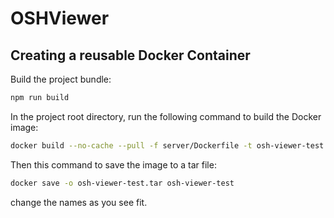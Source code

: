 # OSHViewer

## Creating a reusable Docker Container
Build the project bundle:
```bash
npm run build
```
In the project root directory, run the following command to build the Docker image:
```bash
docker build --no-cache --pull -f server/Dockerfile -t osh-viewer-test /home/cr31/OSH/Projects/osh-viewer/
```
Then this command to save the image to a tar file:
```bash
docker save -o osh-viewer-test.tar osh-viewer-test
```
change the names as you see fit.

